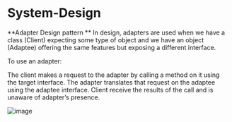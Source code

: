 # System-Design
**Adapter Design pattern **
In design, adapters are used when we have a class (Client) expecting some type of object and we have an object (Adaptee) offering the same features but exposing a different interface.

To use an adapter:

The client makes a request to the adapter by calling a method on it using the target interface.
The adapter translates that request on the adaptee using the adaptee interface.
Client receive the results of the call and is unaware of adapter’s presence.

![image](https://github.com/shwetank04/System-Design/assets/56911869/87c7b036-b5a7-4941-a5a0-74f074cb20c8)
